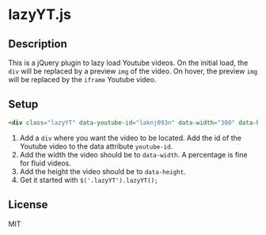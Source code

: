 lazyYT.js
======

## Description

This is a jQuery plugin to lazy load Youtube videos. On the initial load, the `div` will be replaced by a preview `img` of the video. On hover, the preview `img` will be replaced by the `iframe` Youtube video.

## Setup

```html
<div class="lazyYT" data-youtube-id="laknj093n" data-width="300" data-height="200">loading...</div>
```

1. Add a `div` where you want the video to be located. Add the id of the Youtube video to the data attribute `youtube-id`.
2. Add the width the video should be to `data-width`. A percentage is fine for fluid videos.
3. Add the height the video should be to `data-height`.
4. Get it started with `$('.lazyYT').lazyYT();`


## License

MIT

